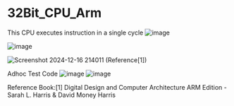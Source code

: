 # 32Bit_CPU_Arm

This CPU executes instruction in a single cycle 
![image](https://github.com/user-attachments/assets/ad9af12b-a7de-4c93-85e1-f4ef6d9bbccb)

![image](https://github.com/user-attachments/assets/0e9a089b-92c6-4732-ad71-c48dde28f543)

![Screenshot 2024-12-16 214011](https://github.com/user-attachments/assets/31b3fe5b-c1b4-479f-89cd-07ae0ff1e9d5)
(Reference[1])



Adhoc Test Code
![image](https://github.com/user-attachments/assets/6945545e-6d08-4a90-b519-48c9e8997935)
![image](https://github.com/user-attachments/assets/ec63af37-e812-4425-b5d3-cfba86c31f3a)



Reference Book:[1] Digital Design and Computer Architecture ARM Edition - Sarah L. Harris & David Money Harris
